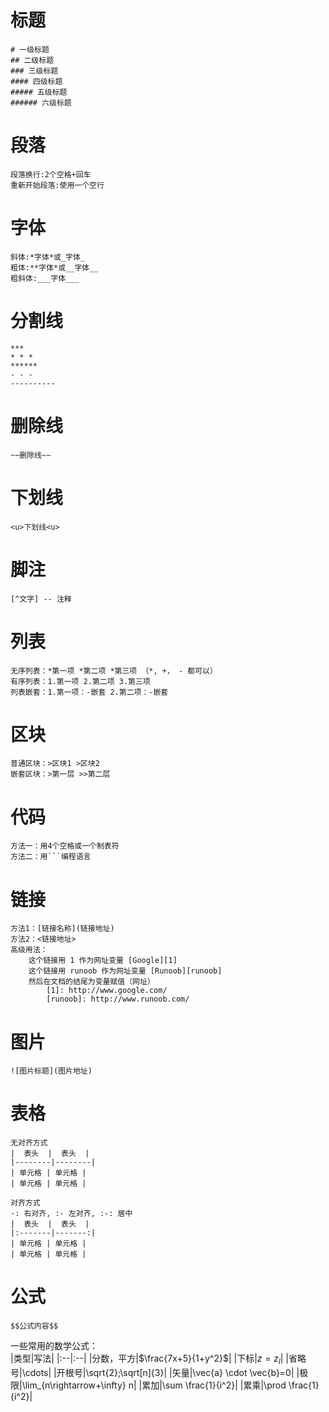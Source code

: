 # 标题
```
# 一级标题
## 二级标题
### 三级标题
#### 四级标题
##### 五级标题
###### 六级标题
```
  
# 段落
```
段落换行:2个空格+回车
重新开始段落:使用一个空行
```
  
# 字体
``` 
斜体:*字体*或_字体_
粗体:**字体*或__字体__
粗斜体:___字体___
``` 
  
# 分割线
```
***
* * *
******
- - -
----------
```
  
# 删除线
``` 
~~删除线~~ 
``` 
  
# 下划线
``` 
<u>下划线<u>
``` 
  
# 脚注
``` 
[^文字] -- 注释
```

# 列表
```
无序列表：*第一项 *第二项 *第三项 （*, +， - 都可以）
有序列表：1.第一项 2.第二项 3.第三项
列表嵌套：1.第一项：-嵌套 2.第二项：-嵌套
```

# 区块
```
普通区块：>区块1 >区块2
嵌套区块：>第一层 >>第二层
```

# 代码
```
方法一：用4个空格或一个制表符
方法二：用```编程语言
```

# 链接
```
方法1：[链接名称](链接地址)
方法2：<链接地址>
高级用法：
	这个链接用 1 作为网址变量 [Google][1]
	这个链接用 runoob 作为网址变量 [Runoob][runoob]
	然后在文档的结尾为变量赋值（网址）
  		[1]: http://www.google.com/
    	[runoob]: http://www.runoob.com/
```

# 图片
```
![图片标题](图片地址)
```

# 表格
```
无对齐方式
|  表头  |  表头  |
|--------|--------|
| 单元格 | 单元格 |
| 单元格 | 单元格 |

对齐方式
-: 右对齐, :- 左对齐, :-: 居中
|  表头  |  表头  |
|:-------|-------:|
| 单元格 | 单元格 |
| 单元格 | 单元格 |

```
  
# 公式
```
$$公式内容$$
```
一些常用的数学公式：  
|类型|写法|
|:--|:--|
|分数，平方|$\frac{7x+5}{1+y^2}$|
|下标|$z=z_l$|
|省略号|\cdots|
|开根号|\sqrt{2};\sqrt[n]{3}|
|矢量|\vec{a} \cdot \vec{b}=0|
|极限|\lim_{n\rightarrow+\infty} n|
|累加|\sum \frac{1}{i^2}|
|累乘|\prod \frac{1}{i^2}|